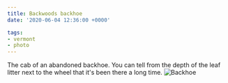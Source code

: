 ```yaml
---
title: Backwoods backhoe
date: '2020-06-04 12:36:00 +0000'

tags:
- vermont
- photo
---
```


<!--more-->

The cab of an abandoned backhoe.  You can tell from the depth of the leaf
litter next to the wheel that it's been there a long time.
![Backhoe](/gallery/spring-2020/IMG_20200604_085436.jpg)

